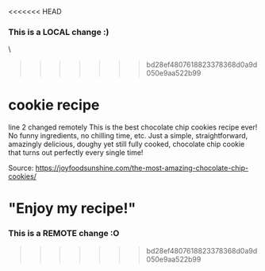 <<<<<<< HEAD
### This is a LOCAL change :)
\
>>>>>>> bd28ef4807618823378368d0a9d050e9aa522b99
# cookie recipe
line 2 changed remotely
This is the best chocolate chip cookies recipe ever! No funny ingredients, no chilling time, etc. Just a simple, straightforward, amazingly delicious, doughy yet still fully cooked, chocolate chip cookie that turns out perfectly every single time! 

Source: https://joyfoodsunshine.com/the-most-amazing-chocolate-chip-cookies/

"Enjoy my recipe!"
=======
### This is a REMOTE change :O
>>>>>>> bd28ef4807618823378368d0a9d050e9aa522b99
